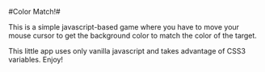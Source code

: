 #Color Match!#

This is a simple javascript-based game where you have to move your mouse cursor to get the background color to match the color of the target.

This little app uses only vanilla javascript and takes advantage of CSS3 variables. Enjoy!
